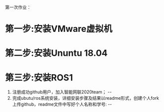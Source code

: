 第一次作业：

第一步:安装VMware虚拟机
=
第二步:安装Ununtu 18.04
=
第三步:安装ROS1
=
1. 注册成功github用户，加入智能网联2020team；
--
2. 完成ubutu/ros系统安装，详细安装步骤及结果以readme形式，创建个人fork上传github，readme文件中写好个人名称和学号:
--
